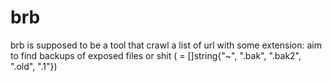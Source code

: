 # brb
brb is supposed to be a tool that crawl a list of url with some extension: aim to find backups of exposed files or shit (  = []string{"~", ".bak", ".bak2", ".old", ".1"}) 
